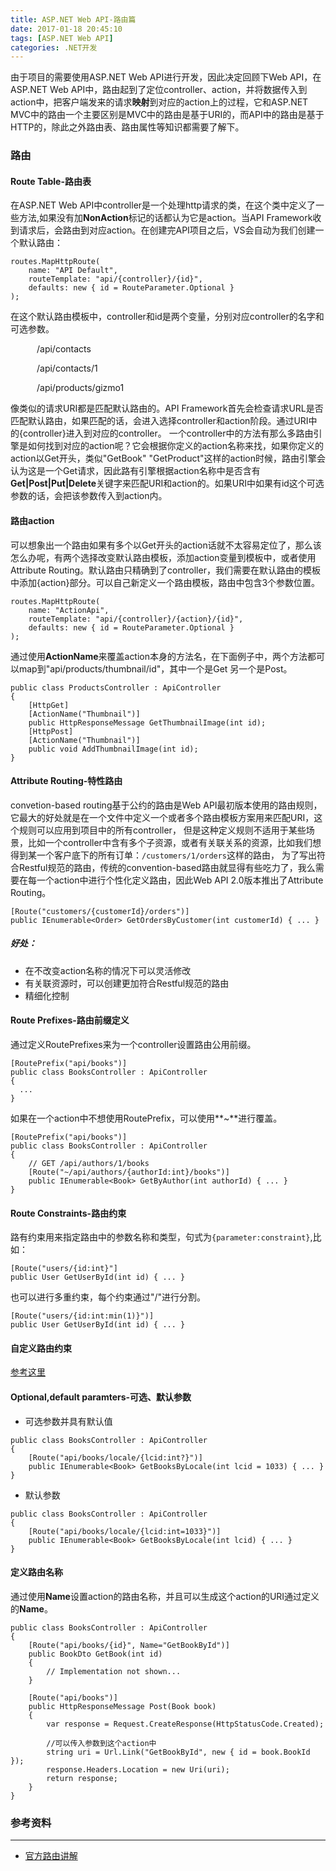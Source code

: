 ```yaml
---
title: ASP.NET Web API-路由篇
date: 2017-01-18 20:45:10
tags: [ASP.NET Web API]
categories: .NET开发
---
```



由于项目的需要使用ASP.NET Web API进行开发，因此决定回顾下Web API，在ASP.NET Web API中，路由起到了定位controller、action，并将数据传入到action中，把客户端发来的请求**映射**到对应的action上的过程，它和ASP.NET MVC中的路由一个主要区别是MVC中的路由是基于URI的，而API中的路由是基于HTTP的，除此之外路由表、路由属性等知识都需要了解下。

<!-- more -->

### 路由
#### Route Table-路由表
在ASP.NET Web API中controller是一个处理http请求的类，在这个类中定义了一些方法,如果没有加**NonAction**标记的话都认为它是action。当API Framework收到请求后，会路由到对应action。在创建完API项目之后，VS会自动为我们创建一个默认路由：

```
routes.MapHttpRoute(
    name: "API Default",
    routeTemplate: "api/{controller}/{id}",
    defaults: new { id = RouteParameter.Optional }
);
```

在这个默认路由模板中，controller和id是两个变量，分别对应controller的名字和可选参数。

&emsp;&emsp;&emsp;/api/contacts

&emsp;&emsp;&emsp;/api/contacts/1

&emsp;&emsp;&emsp;/api/products/gizmo1

像类似的请求URI都是匹配默认路由的。API Framework首先会检查请求URL是否匹配默认路由，如果匹配的话，会进入选择controller和action阶段。通过URI中的{controller}进入到对应的controller。
一个controller中的方法有那么多路由引擎是如何找到对应的action呢？它会根据你定义的action名称来找，如果你定义的action以Get开头，类似"GetBook" "GetProduct"这样的action时候，路由引擎会认为这是一个Get请求，因此路有引擎根据action名称中是否含有**Get|Post|Put|Delete**关键字来匹配URI和action的。如果URI中如果有id这个可选参数的话，会把该参数传入到action内。
#### 路由action
可以想象出一个路由如果有多个以Get开头的action话就不太容易定位了，那么该怎么办呢，有两个选择改变默认路由模板，添加action变量到模板中，或者使用Attribute Routing。默认路由只精确到了controller，我们需要在默认路由的模板中添加{action}部分。可以自己新定义一个路由模板，路由中包含3个参数位置。

```
routes.MapHttpRoute(
    name: "ActionApi",
    routeTemplate: "api/{controller}/{action}/{id}",
    defaults: new { id = RouteParameter.Optional }
);
```

通过使用**ActionName**来覆盖action本身的方法名，在下面例子中，两个方法都可以map到"api/products/thumbnail/id"，其中一个是Get 另一个是Post。

```
public class ProductsController : ApiController
{
    [HttpGet]
    [ActionName("Thumbnail")]
    public HttpResponseMessage GetThumbnailImage(int id);
    [HttpPost]
    [ActionName("Thumbnail")]
    public void AddThumbnailImage(int id);
}
```
#### Attribute Routing-特性路由
convetion-based routing基于公约的路由是Web API最初版本使用的路由规则，它最大的好处就是在一个文件中定义一个或者多个路由模板方案用来匹配URI，这个规则可以应用到项目中的所有controller，
但是这种定义规则不适用于某些场景，比如一个controller中含有多个子资源，或者有关联关系的资源，比如我们想得到某一个客户底下的所有订单：`/customers/1/orders`这样的路由，
为了写出符合Restful规范的路由，传统的convention-based路由就显得有些吃力了，我么需要在每一个action中进行个性化定义路由，因此Web API 2.0版本推出了Attribute Routing。

```
[Route("customers/{customerId}/orders")]
public IEnumerable<Order> GetOrdersByCustomer(int customerId) { ... }
```

##### 好处：
* 在不改变action名称的情况下可以灵活修改
* 有关联资源时，可以创建更加符合Restful规范的路由
* 精细化控制

#### Route Prefixes-路由前缀定义

通过定义RoutePrefixes来为一个controller设置路由公用前缀。
```
[RoutePrefix("api/books")]
public class BooksController : ApiController
{
  ...
}
```

如果在一个action中不想使用RoutePrefix，可以使用**~**进行覆盖。

```
[RoutePrefix("api/books")]
public class BooksController : ApiController
{
    // GET /api/authors/1/books
    [Route("~/api/authors/{authorId:int}/books")]
    public IEnumerable<Book> GetByAuthor(int authorId) { ... }
}
```

#### Route Constraints-路由约束
路有约束用来指定路由中的参数名称和类型，句式为`{parameter:constraint}`,比如：
```
[Route("users/{id:int}"]
public User GetUserById(int id) { ... }
```
也可以进行多重约束，每个约束通过"/"进行分割。

```
[Route("users/{id:int:min(1)}")]
public User GetUserById(int id) { ... }
```
#### 自定义路由约束
[参考这里](https://www.asp.net/web-api/overview/web-api-routing-and-actions/attribute-routing-in-web-api-2)
#### Optional,default paramters-可选、默认参数
* 可选参数并具有默认值
```
public class BooksController : ApiController
{
    [Route("api/books/locale/{lcid:int?}")]
    public IEnumerable<Book> GetBooksByLocale(int lcid = 1033) { ... }
}
```
* 默认参数
```
public class BooksController : ApiController
{
    [Route("api/books/locale/{lcid:int=1033}")]
    public IEnumerable<Book> GetBooksByLocale(int lcid) { ... }
}
```
#### 定义路由名称
通过使用**Name**设置action的路由名称，并且可以生成这个action的URI通过定义的**Name**。
```
public class BooksController : ApiController
{
    [Route("api/books/{id}", Name="GetBookById")]
    public BookDto GetBook(int id) 
    {
        // Implementation not shown...
    }
    
    [Route("api/books")]
    public HttpResponseMessage Post(Book book)
    {
        var response = Request.CreateResponse(HttpStatusCode.Created);

        //可以传入参数到这个action中
        string uri = Url.Link("GetBookById", new { id = book.BookId });
        response.Headers.Location = new Uri(uri);
        return response;
    }
}
```


### 参考资料
------
* [官方路由讲解](https://www.asp.net/web-api/overview/web-api-routing-and-actions)